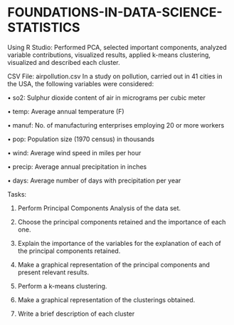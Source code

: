 # FOUNDATIONS-IN-DATA-SCIENCE-STATISTICS
Using R Studio: Performed PCA, selected important components, analyzed variable contributions, visualized results, applied k-means clustering, visualized and described each cluster.

 CSV File: airpollution.csv
 In a study on pollution, carried out in 41 cities in the USA, the following variables were considered:
 
 • so2: Sulphur dioxide content of air in micrograms per cubic meter
 
 • temp: Average annual temperature (F)
 
 • manuf: No. of manufacturing enterprises employing 20 or more workers
 
 • pop: Population size (1970 census) in thousands
 
 • wind: Average wind speed in miles per hour
 
 • precip: Average annual precipitation in inches
 
 • days: Average number of days with precipitation per year
 
 Tasks:
 
 1. Perform Principal Components Analysis of the data set.
 
 2. Choose the principal components retained and the importance of each one.
 
 3. Explain the importance of the variables for the explanation of each of the principal components retained.
 
 4. Make a graphical representation of the principal components and present relevant results.
 
 5. Perform a k-means clustering.
 
 6. Make a graphical representation of the clusterings obtained.
 
 7. Write a brief description of each cluster
